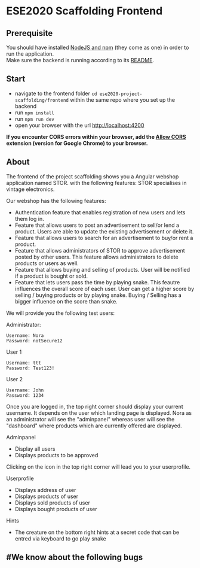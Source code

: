 # ESE2020 Scaffolding Frontend

## Prerequisite
You should have installed [NodeJS and npm](https://nodejs.org/en/download/) (they come as one) in order to run the application.  
Make sure the backend is running according to its [README](https://github.com/scg-unibe-ch/ese2020-project-scaffolding/blob/master/backend/README.md).

## Start
- navigate to the frontend folder `cd ese2020-project-scaffolding/frontend` within the same repo where you set up the backend
- run `npm install`
- run `npm run dev`
- open your browser with the url [http://localhost:4200](http://localhost:4200/)

**If you encounter CORS errors within your browser, add the [Allow CORS](https://chrome.google.com/webstore/detail/allow-cors-access-control/lhobafahddgcelffkeicbaginigeejlf?hl=en) extension (version for Google Chrome) to your browser.**

## About
The frontend of the project scaffolding shows you a Angular webshop application named STOR. with the following features:
STOR specialises in vintage electronics. 

Our webshop has the following features:
- Authentication feature that enables registration of new users and lets them log in.
- Feature that allows users to post an advertisement to sell/or lend a product.
Users are able to update the existing advertisement or delete it.
- Feature that allows users to search for an advertisement to buy/or rent a product.
- Feature that allows administrators of STOR to approve advertisement posted by other users. 
This feature allows administrators to delete products or users as well. 
- Feature that allows buying and selling of products. User will be notified if a product
is bought or sold. 
- Feature that lets users pass the time by playing snake.
This feautre influences the overall score of each user. 
User can get a higher score by selling / buying products or by playing snake.
Buying / Selling has a bigger influence on the score than snake.



We will provide you the following test users:

Administrator:
````
Username: Nora
Password: notSecure12
````
User 1
````
Username: ttt
Password: Test123!
````
User 2
````
Username: John
Password: 1234
````
Once you are logged in, the top right corner should display your current username.
It depends on the user which landing page is displayed. 
Nora as an administrator will see the "adminpanel" whereas user will see the "dashboard" where products
which are currently offered are displayed.

Adminpanel
- Display all users
- Displays products to be approved

Clicking on the icon in the top right corner will lead you to your userprofile.

Userprofile
- Displays address of user
- Displays products of user
- Displays sold products of user
- Displays bought products of user

Hints
- The creature on the bottom right hints at a secret code that can be entred via keyboard to go play snake

#We know about the following bugs
- 
